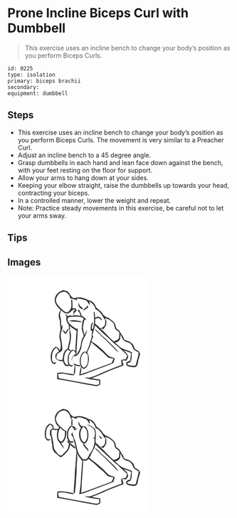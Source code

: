 # Prone Incline Biceps Curl with Dumbbell
> This exercise uses an incline bench to change your body’s position as you perform Biceps Curls.

``` 
id: 0225 
type: isolation 
primary: biceps brachii 
secondary:  
equipment: dumbbell 
``` 

## Steps

 - This exercise uses an incline bench to change your body’s position as you perform Biceps Curls. The movement is very similar to a Preacher Curl.
 - Adjust an incline bench to a 45 degree angle.
 - Grasp dumbbells in each hand and lean face down against the bench, with your feet resting on the floor for support.
 - Allow your arms to hang down at your sides.
 - Keeping your elbow straight, raise the dumbbells up towards your head, contracting your biceps.
 - In a controlled manner, lower the weight and repeat.
 - Note: Practice steady movements in this exercise, be careful not to let your arms sway.

## Tips


## Images

<svg width="236pt" height="200pt" viewBox="0 0 236 200" xmlns="http://www.w3.org/2000/svg"><g fill="#FFF"><path d="M0 0h236v200H0V0m79.6 42.03c.6 6.26 4.51 11.52 9.24 15.44.12.45.37 1.34.5 1.78-3.93 4.68-3.64 11.72-.93 16.92-.17 5.28.94 10.48 1.01 15.75-.81 4.61-2.65 9.33-1.52 14.05 1.38 6.82 3.53 14.13.1 20.73-.97-3.33-3.52-5.57-6.94-6.04-8.16 5.52-10.44 17.75-6.05 26.29 1.56 3.11 6.11 3.35 7.42-.1-1.48.1-2.95.29-4.42.25-3.6-2.5-2.93-7.29-2.88-11.09.12-5.43 2.38-11.07 7.22-13.93 2.12 1.6 3.52 3.83 4.32 6.34-2.42 1.24-4.21 3.28-5.74 5.48-.1 3-.54 6.37 2.36 8.2 3.2 1.79 6.75 3.09 10.48 2.7.45 4.56 4.64 11.11 9.66 7.33 1.43.62 2.77 1.69 4.4 1.72 1.42-.17 2.08-1.61 3.02-2.48-1.1.07-3.31.23-4.41.31-4.03-3.33-3.35-8.92-2.97-13.56.47-4.92 3.42-9.2 7.47-11.92 1.13 1.19 2.26 2.41 3.37 3.64.14.84.41 2.51.55 3.35-4.49 1.7-6.97 6.23-6.74 10.92.64-2.58 1.18-5.26 2.68-7.51 1.51-.36 3.07-.46 4.61-.58 5.2-2.17 6.63-7.97 8.94-12.55.24-4.64 1.18-9.22 2.59-13.65 2.6-5.68 6.56-10.99 7.2-17.39-1.8 2.44-2.83 5.32-4.28 7.96-.78-4.49-2.99-8.79-2.42-13.45.41-4.19 1.08-8.43 2.66-12.37.79.1 2.37.29 3.16.38-2.25-2.99-5.38-5.05-8.36-7.21-.71-3.72-2.64-6.95-4.43-10.23-.84.66-1.58 1.42-2.39 2.1 3.66 1.44 3.9 5.68 5.32 8.81-3.31-.98-6.78-1.09-10.2-.93-.62-.46-1.23-.92-1.83-1.39 1.17-2.7 2.99-4.9 5.3-6.7-.64-1.43-1.55-2.74-2.32-4.1-1.61.11-3.23.29-4.83.48.34-5.09.02-10.19-.37-15.27-.63.44-1.27.88-1.9 1.32.41 2.67.42 5.38.5 8.07.39 5.15-2.53 10.58-7.28 12.75-1.84-.8-3.93-1.24-5.5-2.56-5.49-5.18-12.6-10.03-13.48-18.2 1.04-6.4 5.3-13.75 12.49-14.18 6.53-.74 11.09 5.88 12.07 11.65 4.06-.6 7.65 1.76 11.42 2.8-.21-.72-.65-2.15-.86-2.87 5.6-.78 10.85 1.2 15.96 3.18 3.01 1.73 3.48 5.78 6.44 7.56-.24-2.07-.62-4.13-1.11-6.15 5.06 2.89 9.56 7.24 10.55 13.23 8.08 2.78 11.25 11.17 15.73 17.63.38-.84.75-1.68 1.09-2.54 2.2 1.57 5.2 1.32 7.24 3.16 1.71 1.36 3.5 2.63 5.11 4.12 2.72 2.98 2.69 7.32 4.17 10.85 2.35 2.06 5 3.81 6.99 6.25-.44 2.94-.2 5.93-.6 8.87-1.69 3.6-5.55 5.12-9.25 5.67-7.81-6.35-13.91-14.47-21.64-20.9l2.71-.76c.23.52.7 1.55.93 2.07 2.23-2.13 3.9-4.71 4.91-7.63l.45 2.25c.22-3.64.71-7.31.03-10.94l.59-.41c-1.3.04-2.59.09-3.89.14l1.78.25c-.05 2.64-.07 5.28-.17 7.92-1.66 3.27-4.5 5.22-7.81 6.54-2.81-2.99-5.81-5.77-9.04-8.3-.1-2.6.01-5.21.07-7.81 1.98-.58 3.9-1.38 5.94-1.74 1.84 1.61 3.65 3.41 6.26 3.54-1.57-2.73-4.2-4.52-6.91-5.98-1.79.72-3.6 1.42-5.42 2.05-.16-2.86-.09-5.77-.78-8.56.16-.73-1.96-2.38-1.57-.8.77 9.54 1.75 19.54-1.45 28.78-.2-.01-.61-.01-.81-.02-2.29-3.78.61-8.16 1.26-12.07-4.89 3.25-3.75 9.87-3.94 14.91.58-.18 1.76-.54 2.35-.72.06 2.72-.88 5.36-.63 8.09.46 4.21-2.05 7.88-2.87 11.89-1.04 5.59-3.65 10.69-5.92 15.85-2.19-.05-4.87-.85-6.38 1.28-5.03 5.47-5.87 13.87-4.29 20.87-4.41 1.67-7.88-1.89-12.13-2.18.9.92 1.83 1.82 2.78 2.7-.8 5.2-1.01 10.47-1.77 15.69-5.38-1.6-11.04-1.76-16.51-2.91-3.65-.87-7.41-.09-11.08.21-.24 3.48-.12 6.96-.16 10.45 21.89 3.44 43.57 8.15 65.42 11.82 2.73.53 5-1.43 7.32-2.51 0-2.81-.11-5.6-.26-8.4-4.73-.57-9.45-1.27-14.08-2.39 6.28-2.33 12.53-4.76 18.6-7.61 11.27-5.35 23.13-9.2 34.69-13.81-.1-1.01-.31-3.04-.41-4.05l-1.19-1.51c.09-.85.26-2.55.35-3.4 1.83.4 3.68.74 5.54 1.05 1.7-2.37 4.55-4.82 3.31-8.07-.64-4.36-4.65-6.72-7.4-9.68 4.31 1.42 8.48 3.25 12.78 4.69-.22 4.27-1.27 8.44-1.54 12.71-2.23 1.08-4.65 1.86-6.68 3.3-.28 2.01-.16 4.79 1.87 5.9 4.61 1.41 9.57 2.65 14.37 1.43 2.79-1.83 3.28-5.35 3.62-8.39.54-4.76 2.85-9.09 3.49-13.81-.95-3.85-4.48-5.68-7.79-7.15-2.27-2.55-2.51-6.48-4.91-9.04-2.43-2.51-5.32-4.83-8.81-5.56-2-.43-3.8-1.39-5.58-2.34-.86-5.28-5.25-8.7-7.16-13.49-1.5-2.39-4.37-3.47-6.06-5.69-.89-2.82-1.03-6-2.89-8.42-2.16-3.2-5.6-5.12-8.46-7.61-1.71-1.58-4.33-1.34-6.08-2.84-1.86-1.54-4.24-2.61-5.31-4.9-2.48-4.68-7.19-7.33-10.93-10.85-1.72-5.42-5.83-10.9-11.76-11.84-2.98-1.12-5.58-3.11-8.8-3.65-5.17-2.31-11.05-1.83-16.37-.31-4.5-.78-6.71-4.83-8.73-8.46-1.81-3.7-6.26-4.21-9.82-5.11-7.94 1.65-14.73 8.8-14.56 17.15m39.87 4.17c.1 1.88.35 3.75.59 5.61 1.7 2.76 4.1 6.04 7.81 4.63-1.92-1.89-3.92-3.7-6.03-5.37-.6-1.72-1.29-3.4-2.37-4.87m13.91 7.44c-2.81 1.36-4.91 3.71-6.32 6.46 3.03-1.95 6.2-3.7 9.1-5.85l-.92-3.97c-.66 1.1-1.27 2.22-1.86 3.36z"/><path d="M102.03 64.26c4.49-1.4 6.55-6.62 11.54-7.33-.12.78-.38 2.34-.5 3.12l-1.21-.94c-.66 2.91-1.06 5.92-.43 8.88-2.77-.1-5.54-.19-8.31-.23-.32.39-.95 1.15-1.27 1.53-1.29-1.52-2.59-3.03-4.08-4.36.48 1.95 1.17 3.83 1.87 5.71-1.87 4.79 1.03 9.17 3.58 12.99.96 3.45.28 7.16.8 10.69 2.01-2.63 1.38-5.97 1.21-9.03 3.5 3.18 7.47 5.76 11.34 8.44-1.12 7.68-.78 15.45-1.74 23.14-.29 3.72-.43 7.48-.11 11.21-1.24-1.86-3.31-2.53-5.42-2.85-7.96 5.46-9.23 16.86-6.56 25.47-.74.07-2.21.21-2.95.27-3.4-2.49-4.8-6.87-4.38-10.95.22-5.45 1.82-11.46 6.56-14.72 1.51.51 3.97 4.26 4.5 1.05-.95-.88-1.93-1.71-2.95-2.5 1.43-6.9 3.7-13.73 3.58-20.86.12-3.34-.74-6.61-1.15-9.91-.51.72-1.01 1.44-1.51 2.16.77 5.84 1.13 11.94-.61 17.64-.93 3.55-1.67 7.15-2.4 10.75-3.99 2.03-6.51 6.07-7.36 10.38-.7 2.97-.57 6.11-1.73 8.96-3.03-.07-5.96-.8-8.88-1.49-.27-.62-.81-1.84-1.08-2.45.31-1.95.53-3.93 1.07-5.83 2.5-2.92 6.85-3.52 8.89-6.96.36-7.15-1.09-14.16-2.18-21.17-1.92-7.48 3.78-14.41 2.58-21.95a84.58 84.58 0 0 0-1.62 3.79c-.49-2.97-1.04-5.97-.75-8.99.5-3.77-1.83-7.17-1.68-10.92-.07-2.88.67-5.72 1.9-8.31 2.89 3.2 6.9 6.17 11.44 5.57m-4.11 32c-1.48-1.71-2.92-3.49-4.79-4.81.69 2.97 2.28 6.48 5.45 7.39 1.66-3.06 3.79-5.95 4.54-9.41-2.55 1.55-3.76 4.36-5.2 6.83z"/><path d="M102.97 70.51c7.48-.78 15.1-1.49 22.53-.02.98 1.05 2 2.07 3.05 3.06-3.18 4.52-2.7 10.23-3.12 15.46-.42 4.86 2.85 8.95 3.13 13.72-4.65 5.45-4.07 12.97-6.18 19.43-1.08 4.48-4.09 8.09-6.16 12.13.21-15.18 2.15-30.3 2.24-45.48-.51.44-1.52 1.33-2.03 1.77-5.43-4.03-12.18-7.41-14.8-14.06-1.07-2.09.29-4.24 1.34-6.01m1.11 6.38c6.56 1.76 13.51 1.03 20.21 2.12.08-.37.25-1.1.34-1.47-6.79-1.03-13.83-3.37-20.55-.65z"/><path d="M147.71 84.35c9.86 10.46 21.13 19.45 31.27 29.61 2.64 2.71 6.04 4.49 8.65 7.24 4.64 4.64 9.66 8.9 14.23 13.62-.64 2.14-1.34 4.27-2.14 6.36-2.71.43-5.39.95-8.06 1.53.23 2.81.59 5.61.86 8.42-10.8 3.66-21.28 8.16-31.78 12.56-6.05 2.85-12.1 5.73-18.53 7.6-3.74 2.01-7.99.9-12.01 1.14 7.8 3.08 16.32 3.64 24.54 4.99-.01 1.98-.03 3.96-.07 5.95-2.36 1.2-4.98 1.86-7.62 1.21-20.14-3.78-40.29-7.48-60.43-11.21-.52-2.35-1-4.7-1.45-7.06 2.68-.09 5.35-.41 8.02-.72 6.03.79 11.88 2.78 18 3.02 4.83-4.28 2.55-11.33 3.01-16.97 2.32.83 4.69 1.59 7.15 1.85.61-.8 1.23-1.59 1.87-2.37.56 1.95.54 3.88-.08 5.76-1.15 3.86-1.32 7.92-2.08 11.86 7.3-1.08 13.98-4.38 20.88-6.81 12.15-4.91 24.76-8.7 36.69-14.12.78-2.58 1.6-5.15 2.44-7.71-4.64-1.86-9.95-2.8-13.39-6.77-3.17-3.55-6.37-7.08-10.15-10.02a78.2 78.2 0 0 0-16.16-12.21c1.07-2.79 2.06-5.61 3.39-8.29-.4-.38-1.2-1.16-1.6-1.54 1.51-5.64 2.89-11.32 4.55-16.92m8.35 15.6c3.19 3.48 6.91 6.4 10.33 9.65 4.17 4.52 8.63 8.75 12.94 13.12 2.6 2.57 4.84 5.56 7.98 7.52-3.3-5.65-8.37-9.97-12.93-14.57-3.81-3.55-7.11-7.63-11.24-10.83-5.8-4.48-9.98-10.76-16.2-14.74 2.23 3.96 6.13 6.52 9.12 9.85z"/><path d="M190.4 99.77c2.55 3.71 3.35 8.88 7.65 11.17 2.76 1.9 6.56 1.56 8.99 4 3.38 2.64 3.99 7.18 6.46 10.48 2.33 1.93 5.28 2.9 7.65 4.8-.41 7.25-3.56 13.96-4.53 21.14-4.57 2.33-9.57.43-14.2-.56-.04-.66-.12-1.97-.17-2.63 1.72-.75 4.35-.58 5.19-2.62 3.18-4.66 1.41-10.48 2.53-15.71-6.34-3.72-14.15-4.38-20.11-8.87-3.01-2.53-5.95-5.14-8.97-7.66 3.84.36 6.84-2.29 8.78-5.28.64-2.7.51-5.51.73-8.26zM141.31 112.56c4.51 4.52 9.6 8.44 14.19 12.89 5.36 3.53 9.12 8.8 14.01 12.85 2.98 1.03 6.14 1.48 9.16 2.39-1.46 2.83-1.39 7.21-5.24 7.89-16.74 6.2-33.38 12.67-50.29 18.38.85-4.12 2.08-8.44.84-12.63 1.56 1.52 3.71 4.33 6.25 2.95 4.37-2.5 6.14-7.74 6.61-12.48 1.25-5.01 0-10.38-2.43-14.84 2.7-5.62 5.64-11.25 6.9-17.4z"/><path d="M123.92 140.02c.56-4.36 3.26-7.99 6.56-10.74 1.71 1.38 3.28 2.92 4.74 4.57.68 4.34.64 8.75.05 13.1-.36 1.11-.69 2.23-.99 3.36-1.38 2.18-3.19 4.05-5.27 5.57-5.76-2.86-6.08-10.3-5.09-15.86z"/></g><g fill="#333"><path d="M79.6 42.03c-.17-8.35 6.62-15.5 14.56-17.15 3.56.9 8.01 1.41 9.82 5.11 2.02 3.63 4.23 7.68 8.73 8.46 5.32-1.52 11.2-2 16.37.31 3.22.54 5.82 2.53 8.8 3.65 5.93.94 10.04 6.42 11.76 11.84 3.74 3.52 8.45 6.17 10.93 10.85 1.07 2.29 3.45 3.36 5.31 4.9 1.75 1.5 4.37 1.26 6.08 2.84 2.86 2.49 6.3 4.41 8.46 7.61 1.86 2.42 2 5.6 2.89 8.42 1.69 2.22 4.56 3.3 6.06 5.69 1.91 4.79 6.3 8.21 7.16 13.49 1.78.95 3.58 1.91 5.58 2.34 3.49.73 6.38 3.05 8.81 5.56 2.4 2.56 2.64 6.49 4.91 9.04 3.31 1.47 6.84 3.3 7.79 7.15-.64 4.72-2.95 9.05-3.49 13.81-.34 3.04-.83 6.56-3.62 8.39-4.8 1.22-9.76-.02-14.37-1.43-2.03-1.11-2.15-3.89-1.87-5.9 2.03-1.44 4.45-2.22 6.68-3.3.27-4.27 1.32-8.44 1.54-12.71-4.3-1.44-8.47-3.27-12.78-4.69 2.75 2.96 6.76 5.32 7.4 9.68 1.24 3.25-1.61 5.7-3.31 8.07-1.86-.31-3.71-.65-5.54-1.05-.09.85-.26 2.55-.35 3.4l1.19 1.51c.1 1.01.31 3.04.41 4.05-11.56 4.61-23.42 8.46-34.69 13.81-6.07 2.85-12.32 5.28-18.6 7.61 4.63 1.12 9.35 1.82 14.08 2.39.15 2.8.26 5.59.26 8.4-2.32 1.08-4.59 3.04-7.32 2.51-21.85-3.67-43.53-8.38-65.42-11.82.04-3.49-.08-6.97.16-10.45 3.67-.3 7.43-1.08 11.08-.21 5.47 1.15 11.13 1.31 16.51 2.91.76-5.22.97-10.49 1.77-15.69-.95-.88-1.88-1.78-2.78-2.7 4.25.29 7.72 3.85 12.13 2.18-1.58-7-.74-15.4 4.29-20.87 1.51-2.13 4.19-1.33 6.38-1.28 2.27-5.16 4.88-10.26 5.92-15.85.82-4.01 3.33-7.68 2.87-11.89-.25-2.73.69-5.37.63-8.09-.59.18-1.77.54-2.35.72.19-5.04-.95-11.66 3.94-14.91-.65 3.91-3.55 8.29-1.26 12.07.2.01.61.01.81.02 3.2-9.24 2.22-19.24 1.45-28.78-.39-1.58 1.73.07 1.57.8.69 2.79.62 5.7.78 8.56 1.82-.63 3.63-1.33 5.42-2.05 2.71 1.46 5.34 3.25 6.91 5.98-2.61-.13-4.42-1.93-6.26-3.54-2.04.36-3.96 1.16-5.94 1.74-.06 2.6-.17 5.21-.07 7.81 3.23 2.53 6.23 5.31 9.04 8.3 3.31-1.32 6.15-3.27 7.81-6.54.1-2.64.12-5.28.17-7.92l-1.78-.25c1.3-.05 2.59-.1 3.89-.14l-.59.41c.68 3.63.19 7.3-.03 10.94l-.45-2.25c-1.01 2.92-2.68 5.5-4.91 7.63-.23-.52-.7-1.55-.93-2.07l-2.71.76c7.73 6.43 13.83 14.55 21.64 20.9 3.7-.55 7.56-2.07 9.25-5.67.4-2.94.16-5.93.6-8.87-1.99-2.44-4.64-4.19-6.99-6.25-1.48-3.53-1.45-7.87-4.17-10.85-1.61-1.49-3.4-2.76-5.11-4.12-2.04-1.84-5.04-1.59-7.24-3.16-.34.86-.71 1.7-1.09 2.54-4.48-6.46-7.65-14.85-15.73-17.63-.99-5.99-5.49-10.34-10.55-13.23.49 2.02.87 4.08 1.11 6.15-2.96-1.78-3.43-5.83-6.44-7.56-5.11-1.98-10.36-3.96-15.96-3.18.21.72.65 2.15.86 2.87-3.77-1.04-7.36-3.4-11.42-2.8-.98-5.77-5.54-12.39-12.07-11.65-7.19.43-11.45 7.78-12.49 14.18.88 8.17 7.99 13.02 13.48 18.2 1.57 1.32 3.66 1.76 5.5 2.56 4.75-2.17 7.67-7.6 7.28-12.75-.08-2.69-.09-5.4-.5-8.07.63-.44 1.27-.88 1.9-1.32.39 5.08.71 10.18.37 15.27 1.6-.19 3.22-.37 4.83-.48.77 1.36 1.68 2.67 2.32 4.1-2.31 1.8-4.13 4-5.3 6.7.6.47 1.21.93 1.83 1.39 3.42-.16 6.89-.05 10.2.93-1.42-3.13-1.66-7.37-5.32-8.81.81-.68 1.55-1.44 2.39-2.1 1.79 3.28 3.72 6.51 4.43 10.23 2.98 2.16 6.11 4.22 8.36 7.21-.79-.09-2.37-.28-3.16-.38-1.58 3.94-2.25 8.18-2.66 12.37-.57 4.66 1.64 8.96 2.42 13.45 1.45-2.64 2.48-5.52 4.28-7.96-.64 6.4-4.6 11.71-7.2 17.39-1.41 4.43-2.35 9.01-2.59 13.65-2.31 4.58-3.74 10.38-8.94 12.55-1.54.12-3.1.22-4.61.58-1.5 2.25-2.04 4.93-2.68 7.51-.23-4.69 2.25-9.22 6.74-10.92-.14-.84-.41-2.51-.55-3.35-1.11-1.23-2.24-2.45-3.37-3.64-4.05 2.72-7 7-7.47 11.92-.38 4.64-1.06 10.23 2.97 13.56 1.1-.08 3.31-.24 4.41-.31-.94.87-1.6 2.31-3.02 2.48-1.63-.03-2.97-1.1-4.4-1.72-5.02 3.78-9.21-2.77-9.66-7.33-3.73.39-7.28-.91-10.48-2.7-2.9-1.83-2.46-5.2-2.36-8.2 1.53-2.2 3.32-4.24 5.74-5.48-.8-2.51-2.2-4.74-4.32-6.34-4.84 2.86-7.1 8.5-7.22 13.93-.05 3.8-.72 8.59 2.88 11.09 1.47.04 2.94-.15 4.42-.25-1.31 3.45-5.86 3.21-7.42.1-4.39-8.54-2.11-20.77 6.05-26.29 3.42.47 5.97 2.71 6.94 6.04 3.43-6.6 1.28-13.91-.1-20.73-1.13-4.72.71-9.44 1.52-14.05-.07-5.27-1.18-10.47-1.01-15.75-2.71-5.2-3-12.24.93-16.92-.13-.44-.38-1.33-.5-1.78-4.73-3.92-8.64-9.18-9.24-15.44m22.43 22.23c-4.54.6-8.55-2.37-11.44-5.57-1.23 2.59-1.97 5.43-1.9 8.31-.15 3.75 2.18 7.15 1.68 10.92-.29 3.02.26 6.02.75 8.99a84.58 84.58 0 0 1 1.62-3.79c1.2 7.54-4.5 14.47-2.58 21.95 1.09 7.01 2.54 14.02 2.18 21.17-2.04 3.44-6.39 4.04-8.89 6.96-.54 1.9-.76 3.88-1.07 5.83.27.61.81 1.83 1.08 2.45 2.92.69 5.85 1.42 8.88 1.49 1.16-2.85 1.03-5.99 1.73-8.96.85-4.31 3.37-8.35 7.36-10.38.73-3.6 1.47-7.2 2.4-10.75 1.74-5.7 1.38-11.8.61-17.64.5-.72 1-1.44 1.51-2.16.41 3.3 1.27 6.57 1.15 9.91.12 7.13-2.15 13.96-3.58 20.86 1.02.79 2 1.62 2.95 2.5-.53 3.21-2.99-.54-4.5-1.05-4.74 3.26-6.34 9.27-6.56 14.72-.42 4.08.98 8.46 4.38 10.95.74-.06 2.21-.2 2.95-.27-2.67-8.61-1.4-20.01 6.56-25.47 2.11.32 4.18.99 5.42 2.85-.32-3.73-.18-7.49.11-11.21.96-7.69.62-15.46 1.74-23.14-3.87-2.68-7.84-5.26-11.34-8.44.17 3.06.8 6.4-1.21 9.03-.52-3.53.16-7.24-.8-10.69-2.55-3.82-5.45-8.2-3.58-12.99-.7-1.88-1.39-3.76-1.87-5.71 1.49 1.33 2.79 2.84 4.08 4.36.32-.38.95-1.14 1.27-1.53 2.77.04 5.54.13 8.31.23-.63-2.96-.23-5.97.43-8.88l1.21.94c.12-.78.38-2.34.5-3.12-4.99.71-7.05 5.93-11.54 7.33m.94 6.25c-1.05 1.77-2.41 3.92-1.34 6.01 2.62 6.65 9.37 10.03 14.8 14.06.51-.44 1.52-1.33 2.03-1.77-.09 15.18-2.03 30.3-2.24 45.48 2.07-4.04 5.08-7.65 6.16-12.13 2.11-6.46 1.53-13.98 6.18-19.43-.28-4.77-3.55-8.86-3.13-13.72.42-5.23-.06-10.94 3.12-15.46-1.05-.99-2.07-2.01-3.05-3.06-7.43-1.47-15.05-.76-22.53.02m44.74 13.84c-1.66 5.6-3.04 11.28-4.55 16.92.4.38 1.2 1.16 1.6 1.54-1.33 2.68-2.32 5.5-3.39 8.29a78.2 78.2 0 0 1 16.16 12.21c3.78 2.94 6.98 6.47 10.15 10.02 3.44 3.97 8.75 4.91 13.39 6.77-.84 2.56-1.66 5.13-2.44 7.71-11.93 5.42-24.54 9.21-36.69 14.12-6.9 2.43-13.58 5.73-20.88 6.81.76-3.94.93-8 2.08-11.86.62-1.88.64-3.81.08-5.76-.64.78-1.26 1.57-1.87 2.37-2.46-.26-4.83-1.02-7.15-1.85-.46 5.64 1.82 12.69-3.01 16.97-6.12-.24-11.97-2.23-18-3.02-2.67.31-5.34.63-8.02.72.45 2.36.93 4.71 1.45 7.06 20.14 3.73 40.29 7.43 60.43 11.21 2.64.65 5.26-.01 7.62-1.21.04-1.99.06-3.97.07-5.95-8.22-1.35-16.74-1.91-24.54-4.99 4.02-.24 8.27.87 12.01-1.14 6.43-1.87 12.48-4.75 18.53-7.6 10.5-4.4 20.98-8.9 31.78-12.56-.27-2.81-.63-5.61-.86-8.42 2.67-.58 5.35-1.1 8.06-1.53.8-2.09 1.5-4.22 2.14-6.36-4.57-4.72-9.59-8.98-14.23-13.62-2.61-2.75-6.01-4.53-8.65-7.24-10.14-10.16-21.41-19.15-31.27-29.61m42.69 15.42c-.22 2.75-.09 5.56-.73 8.26-1.94 2.99-4.94 5.64-8.78 5.28 3.02 2.52 5.96 5.13 8.97 7.66 5.96 4.49 13.77 5.15 20.11 8.87-1.12 5.23.65 11.05-2.53 15.71-.84 2.04-3.47 1.87-5.19 2.62.05.66.13 1.97.17 2.63 4.63.99 9.63 2.89 14.2.56.97-7.18 4.12-13.89 4.53-21.14-2.37-1.9-5.32-2.87-7.65-4.8-2.47-3.3-3.08-7.84-6.46-10.48-2.43-2.44-6.23-2.1-8.99-4-4.3-2.29-5.1-7.46-7.65-11.17m-49.09 12.79c-1.26 6.15-4.2 11.78-6.9 17.4 2.43 4.46 3.68 9.83 2.43 14.84-.47 4.74-2.24 9.98-6.61 12.48-2.54 1.38-4.69-1.43-6.25-2.95 1.24 4.19.01 8.51-.84 12.63 16.91-5.71 33.55-12.18 50.29-18.38 3.85-.68 3.78-5.06 5.24-7.89-3.02-.91-6.18-1.36-9.16-2.39-4.89-4.05-8.65-9.32-14.01-12.85-4.59-4.45-9.68-8.37-14.19-12.89m-17.39 27.46c-.99 5.56-.67 13 5.09 15.86 2.08-1.52 3.89-3.39 5.27-5.57.3-1.13.63-2.25.99-3.36.59-4.35.63-8.76-.05-13.1-1.46-1.65-3.03-3.19-4.74-4.57-3.3 2.75-6 6.38-6.56 10.74z"/><path d="M119.47 46.2c1.08 1.47 1.77 3.15 2.37 4.87 2.11 1.67 4.11 3.48 6.03 5.37-3.71 1.41-6.11-1.87-7.81-4.63-.24-1.86-.49-3.73-.59-5.61zM133.38 53.64c.59-1.14 1.2-2.26 1.86-3.36l.92 3.97c-2.9 2.15-6.07 3.9-9.1 5.85 1.41-2.75 3.51-5.1 6.32-6.46zM104.08 76.89c6.72-2.72 13.76-.38 20.55.65-.09.37-.26 1.1-.34 1.47-6.7-1.09-13.65-.36-20.21-2.12zM97.92 96.26c1.44-2.47 2.65-5.28 5.2-6.83-.75 3.46-2.88 6.35-4.54 9.41-3.17-.91-4.76-4.42-5.45-7.39 1.87 1.32 3.31 3.1 4.79 4.81zM156.06 99.95c-2.99-3.33-6.89-5.89-9.12-9.85 6.22 3.98 10.4 10.26 16.2 14.74 4.13 3.2 7.43 7.28 11.24 10.83 4.56 4.6 9.63 8.92 12.93 14.57-3.14-1.96-5.38-4.95-7.98-7.52-4.31-4.37-8.77-8.6-12.94-13.12-3.42-3.25-7.14-6.17-10.33-9.65z"/></g></svg>
<svg width="236pt" height="200pt" viewBox="0 0 236 200" xmlns="http://www.w3.org/2000/svg"><g fill="#FFF"><path d="M0 0h236v200H0V0m79.81 40.23c.21 5.82 2.29 12.32 7.67 15.36-.71 1.11-1.4 2.24-2.08 3.37-2.51-.23-5.02-.46-7.53-.67.19-3.43-1.48-8.02-5.53-8.07-.03-.23-.11-.7-.14-.94-5.76 2.5-8.52 8.82-9.17 14.73-.53 4.44-.14 9.51 2.88 13.04 1.83 2.35 5.64 1.64 6.36-1.28-1.42.13-2.84.41-4.28.3-2.32-1.61-2.98-4.49-3.03-7.15-.23-6.56 1.24-14.26 7.41-17.82 2.23 1.64 3.62 3.99 4.27 6.66-2.23.66-3.81 2.31-5.05 4.18.34 3.17-1.18 6.96 1.64 9.34.77 4.92 1.25 9.89 2.26 14.77-.01 4.35.73 9.1 4.05 12.23 3.49 2.8 6.39 6.34 10.48 8.34 3.74-1.92 6.51-5.12 9.39-8.1 3.31-3.56 6.06-8.16 6-13.16 2.42 2.19 5.05 4.14 7.6 6.18.5-.53 1-1.07 1.5-1.61-4-4.08-9.72-6.48-12.67-11.49-.37.56-.74 1.12-1.11 1.69 1.02 1.28 2.21 2.47 2.93 3.96-.27 2.91-1.49 5.65-2.03 8.53-3.21 4.13-7.03 7.66-10.81 11.24-2.29-.74-5.11-1.14-6.36-3.49-2.32-3.69-6.29-6.71-6.5-11.4-.35-7.17-1.86-14.21-3.73-21.12-.08-2.76-.97-6.35 1.53-8.3 2.98.4 5.92 1.21 8.95 1.03-2.17 7.01-2.27 15.88 3.27 21.39 2.34 3.51 4.57 7.09 7.03 10.53-.45-3.74-2.49-7.03-4.59-10.06 1.08-.37 2.17-.74 3.26-1.1 4.62-5.13 5.9-12.29 5.84-18.99-4.59-1.2-7.43-5.16-10.87-8.08-3.86-3.26-6.95-8.03-7.07-13.18 1.36-5.75 4.96-12.43 11.46-13.2 5.41-1.44 10.3 3.29 11.99 8.05 1.13 2.47.87 6.13 4.12 6.89-.34-.99-1.01-2.96-1.35-3.95 3.32.84 6.46 2.74 9.98 2.54-.35-.52-1.06-1.56-1.42-2.08 3.34-.05 6.83-.44 9.98.92 2.98 1.34 6.98 1.49 8.7 4.72 1.3 1.64 1.73 4.19 4.01 4.85-.28-2-.67-3.97-1.12-5.94 5.06 2.93 9.6 7.31 10.51 13.34 8.21 2.51 11.24 11.18 15.73 17.58.47-.99.9-2.01 1.3-3.03.84 2.12 3.24 1.74 5.03 2.02 2.34 1.94 4.84 3.69 7.12 5.69 2.58 2.94 2.81 7.04 3.95 10.62 2.39 2.23 5.27 3.95 7.25 6.63-.52 2.87-.27 5.81-.64 8.69-1.69 3.6-5.54 5.14-9.25 5.67-7.81-6.45-14.11-14.46-21.72-21.13 1.58-.39 2.96-.03 4.14 1.09 2.06-1.9 3.58-4.24 4.12-7.03.22.5.65 1.5.87 2 .22-4.03.83-8.14-.42-12.08-2.43 3.32.13 7.98-2.68 11.15-1.12 2.75-4.27 2.93-6.33 4.62-2.61-2.59-5.1-5.33-8.08-7.5-.8-7.6 1.64-15.53-1.1-22.87-3.45-4.21-8.51-7.03-13.75-8.41 3.38 2.76 7.88 3.92 10.82 7.22 3.39 3.69 3.09 9.18 2.29 13.78-1.02 1.29-2.28 2.34-3.41 3.52.77-.25 2.31-.77 3.08-1.02.81 8.72-1.47 17.61-6.82 24.59-2.74 3.32-3.61 7.97-6.99 10.77-1.94.24-3.92.21-5.86-.06-2.37-2.58-4.59-5.35-6.55-8.27-3.63-7.31-3.95-15.66-6.63-23.28-2.22-4.53-3.17-9.53-4.73-14.3-.39 1.19-.75 2.39-1.09 3.6-.24.51-.47 1.02-.7 1.54 2.39 1.12 2.82 3.84 4.09 5.88.03 1.08.06 2.17.1 3.25 1.72 3.8 2.73 7.92 3.17 12.06.34 2.91 2.11 5.64 1.49 8.64-.98 5.97-.51 12.06-1.41 18.05-.05 6.73-1.58 13.36-1.31 20.11-.34 10.06-1.83 20.08-1.91 30.16-5.04-1.64-10.4-1.76-15.57-2.79-3.94-1.08-8.03-.35-12.01-.01-.31 3.5-.18 7-.2 10.51 21.88 3.45 43.56 8.16 65.4 11.81 2.75.54 5.02-1.43 7.33-2.53.02-2.8-.1-5.59-.26-8.38-4.74-.67-9.49-1.3-14.15-2.41 6.83-2.41 13.53-5.16 20.09-8.24 10.83-5.06 22.22-8.7 33.29-13.19l-.44-3.97c-.26-.4-.78-1.2-1.04-1.59.51-1.66-.21-3.21-1-4.59-2.38 2.62-.54 6.23-.53 9.31-10.8 3.69-21.3 8.15-31.8 12.58-6.26 3-12.59 5.86-19.25 7.86-3.56 1.79-7.59.55-11.39.83 7.81 3.17 16.38 3.77 24.65 5.03-.01 1.97-.02 3.93-.05 5.9-2.37 1.27-5 1.93-7.66 1.25-20.12-3.76-40.24-7.51-60.37-11.19-.54-2.35-1.03-4.72-1.44-7.09 2.69-.07 5.36-.38 8.03-.67 6 .8 11.82 2.75 17.9 3 1.14-1.41 3.02-2.54 2.92-4.59.3-5.68 1.43-11.28 1.43-16.98.16-7.37 1.56-14.69 1.14-22.08.06-8.66 1.85-17.33.42-25.97 1.93 5.39 6.17 9.34 9.21 14.06-1.61 13.28-2.09 26.7-3 40.05-.89 5.2-1.32 10.46-2.27 15.65 8.37-1.22 15.93-5.28 23.91-7.89 11.24-4.56 22.85-8.15 33.98-13.01.32-2.68 1.35-5.19 2.23-7.72-2.92-1.23-6.01-2.01-8.87-3.36-3.86-1.91-6.34-5.57-9.24-8.6-6.76-6.28-13.71-12.34-21.35-17.53-1.02-1.5-2.54-2.49-4.04-3.43 1.92-1.52 2.63-3.88 3.52-6.05 2.07-5.66 6.6-10.24 7.16-16.45 4.24 5.04 9.19 9.39 14.17 13.68 5.32 5.41 11.29 10.14 16.55 15.62 2.64 2.71 6.05 4.47 8.64 7.24 4.62 4.62 9.59 8.86 14.18 13.51-.61 2.24-1.34 4.44-2.23 6.59-1.75.16-3.5.32-5.25.46.25.42.77 1.25 1.02 1.66 1.5.17 3.01.33 4.52.48 1.54-2.19 4.19-4.35 3.37-7.37-.47-4.59-4.54-7.17-7.44-10.21 4.26 1.44 8.44 3.13 12.65 4.7-.21 4.24-1.27 8.39-1.52 12.64-2.28 1.04-4.65 1.94-6.76 3.3-.12 2.04-.12 4.77 1.92 5.9 4.65 1.39 9.64 2.72 14.46 1.41 3.7-2.53 3.09-7.37 4.11-11.2.72-3.73 2.53-7.17 2.95-10.96-.92-3.84-4.42-5.69-7.73-7.13-2.36-2.5-2.52-6.53-4.97-9.08-2.44-2.5-5.3-4.86-8.81-5.57-2.03-.41-3.84-1.4-5.62-2.39-.79-5.3-5.29-8.63-7.12-13.45-1.57-2.3-4.15-3.66-6.2-5.5-.52-2.69-.82-5.55-2.29-7.92-2.43-3.88-6.53-6.19-9.97-9.06-4.42-1.17-8.71-3.87-10.97-7.95-2.47-4.19-6.87-6.55-10.31-9.83-.99-4.1-3.86-7.36-6.94-10.09-2.33-1.6-5.44-1.38-7.72-3.12-6.73-3.56-14.77-5.2-22.16-2.64-4.55-.69-6.81-4.76-8.8-8.41-1.81-3.73-6.27-4.24-9.84-5.15-7.25 1.57-13.96 7.66-14.37 15.36m28.33 2.97c-1.14 3.29-.26 6.86-.26 10.26.41-.25 1.25-.75 1.66-1 .45-3.16-.09-6.44-.21-9.63-.3.09-.89.28-1.19.37m11.12 3.56c.3 1.68.58 3.37.83 5.07 1.19 1.57 2.36 3.16 3.68 4.62-4.24 7.07-3.93 16.38.19 23.42 1.41 2.07 3.74 3.19 6.02 4.01 2.13-1.85 4.44-3.79 5.24-6.61 2.18-6.94 1.7-15.02-2.46-21.14-1.68-2.35-4.67-2.15-7.21-1.84a59.114 59.114 0 0 0-3.94-3.32c-.2-1.01-.4-2.03-.59-3.04-.44-.3-1.32-.88-1.76-1.17M101.95 59.5c-2.56 5.07-.93 10.85-1.43 16.27l1.07-.27c.05.54.14 1.62.18 2.16.75 1.01 1.49 2.04 2.19 3.08 1.96 1.6 4.32 1.94 6.61.79.04-.55.1-1.65.14-2.21-1.46.03-3.06.97-4.42.18-4.12-3.05-4.05-8.86-3.9-13.49-.05-4.53 2.48-8.48 5.63-11.53 2.35 1.66 3.97 4.03 4.99 6.7.36.06 1.07.19 1.42.26-.06-.45-.18-1.34-.25-1.79 1.48.32 2.72-.32 2.61-1.85-.96.13-2.88.39-3.83.52.52-.57 1.55-1.7 2.07-2.26-1.8-.69-3.59-1.39-5.32-2.25l-3.08-.36c-1.98 1.65-3.75 3.6-4.68 6.05m52.79 10.65c.17 2.85 2.04 5.56 5.23 4.86-1.41-1.95-3.25-3.52-5.23-4.86m-54.36 7.23c.27.27.27.27 0 0M127.09 83c.89 5.98 6.67 9.08 9.64 13.93-.2-2.71-.95-5.42-3.26-7.09-2.48-2.01-3.29-5.55-6.38-6.84m20.19 7.39c1.85 3.75 5.57 5.98 8.27 9.04 3.35 3.67 7.22 6.78 10.83 10.17 5.44 5.95 11.48 11.34 16.9 17.31 1.15 1.25 2.48 2.31 3.92 3.21-3.09-5.43-7.96-9.55-12.3-13.96-4.02-3.7-7.48-8.02-11.81-11.38-5.69-4.35-9.73-10.51-15.81-14.39z"/><path d="M123.24 70.07c-.84-5.36.61-11.14 4.65-14.92 5.42 2.23 6.97 8.6 6.7 13.92.21 4.45-.98 9.18-4.62 12.03-4.87-1.06-6.46-6.68-6.73-11.03zM85.37 71c.05-4.99.72-10.38 4.18-14.27 1.6 2.91 4.35 4.7 7.28 6.05.76 6.3-.47 13.55-5.95 17.49-3.75-1.44-5.35-5.52-5.51-9.27zM190.29 99.89c2.85 3.52 3.38 8.84 7.77 11.07 2.74 1.9 6.53 1.53 8.95 3.97 3.41 2.64 4.01 7.22 6.51 10.53 2.33 1.91 5.29 2.85 7.61 4.8-.36 7.21-3.59 13.86-4.47 21.01-4.51 2.52-9.57.45-14.21-.46-.04-.68-.13-2.03-.17-2.7 1.75-.66 4.31-.51 5.15-2.52 3.27-4.62 1.32-10.47 2.61-15.67-4.32-2.79-9.52-3.62-14.18-5.69-5.98-2.14-10.14-7.13-14.98-10.99 3.89.52 6.91-2.26 8.84-5.28.62-2.64.45-5.38.57-8.07zM135.6 109.85c1.07-.03 2.13-.02 3.2 0l-.49.82c4.59 3.7 9.36 7.21 13.48 11.46 3.48 3.6 7.91 6.13 11.28 9.86 2.01 2.24 4.05 4.49 6.45 6.33 2.97 1.02 6.12 1.47 9.14 2.39-.89 2.12-1.52 4.35-2.5 6.44-4.91 2.79-10.49 4.2-15.72 6.28-12.11 4.33-24 9.28-36.3 13.07 1.22-9.46.9-19.02 2.01-28.49.29-8.86 1.24-17.68 1.66-26.53 2.64.79 6.53 1.76 7.79-1.63z"/></g><g fill="#333"><path d="M79.81 40.23c.41-7.7 7.12-13.79 14.37-15.36 3.57.91 8.03 1.42 9.84 5.15 1.99 3.65 4.25 7.72 8.8 8.41 7.39-2.56 15.43-.92 22.16 2.64 2.28 1.74 5.39 1.52 7.72 3.12 3.08 2.73 5.95 5.99 6.94 10.09 3.44 3.28 7.84 5.64 10.31 9.83 2.26 4.08 6.55 6.78 10.97 7.95 3.44 2.87 7.54 5.18 9.97 9.06 1.47 2.37 1.77 5.23 2.29 7.92 2.05 1.84 4.63 3.2 6.2 5.5 1.83 4.82 6.33 8.15 7.12 13.45 1.78.99 3.59 1.98 5.62 2.39 3.51.71 6.37 3.07 8.81 5.57 2.45 2.55 2.61 6.58 4.97 9.08 3.31 1.44 6.81 3.29 7.73 7.13-.42 3.79-2.23 7.23-2.95 10.96-1.02 3.83-.41 8.67-4.11 11.2-4.82 1.31-9.81-.02-14.46-1.41-2.04-1.13-2.04-3.86-1.92-5.9 2.11-1.36 4.48-2.26 6.76-3.3.25-4.25 1.31-8.4 1.52-12.64-4.21-1.57-8.39-3.26-12.65-4.7 2.9 3.04 6.97 5.62 7.44 10.21.82 3.02-1.83 5.18-3.37 7.37-1.51-.15-3.02-.31-4.52-.48-.25-.41-.77-1.24-1.02-1.66 1.75-.14 3.5-.3 5.25-.46.89-2.15 1.62-4.35 2.23-6.59-4.59-4.65-9.56-8.89-14.18-13.51-2.59-2.77-6-4.53-8.64-7.24-5.26-5.48-11.23-10.21-16.55-15.62-4.98-4.29-9.93-8.64-14.17-13.68-.56 6.21-5.09 10.79-7.16 16.45-.89 2.17-1.6 4.53-3.52 6.05 1.5.94 3.02 1.93 4.04 3.43 7.64 5.19 14.59 11.25 21.35 17.53 2.9 3.03 5.38 6.69 9.24 8.6 2.86 1.35 5.95 2.13 8.87 3.36-.88 2.53-1.91 5.04-2.23 7.72-11.13 4.86-22.74 8.45-33.98 13.01-7.98 2.61-15.54 6.67-23.91 7.89.95-5.19 1.38-10.45 2.27-15.65.91-13.35 1.39-26.77 3-40.05-3.04-4.72-7.28-8.67-9.21-14.06 1.43 8.64-.36 17.31-.42 25.97.42 7.39-.98 14.71-1.14 22.08 0 5.7-1.13 11.3-1.43 16.98.1 2.05-1.78 3.18-2.92 4.59-6.08-.25-11.9-2.2-17.9-3-2.67.29-5.34.6-8.03.67.41 2.37.9 4.74 1.44 7.09 20.13 3.68 40.25 7.43 60.37 11.19 2.66.68 5.29.02 7.66-1.25.03-1.97.04-3.93.05-5.9-8.27-1.26-16.84-1.86-24.65-5.03 3.8-.28 7.83.96 11.39-.83 6.66-2 12.99-4.86 19.25-7.86 10.5-4.43 21-8.89 31.8-12.58-.01-3.08-1.85-6.69.53-9.31.79 1.38 1.51 2.93 1 4.59.26.39.78 1.19 1.04 1.59l.44 3.97c-11.07 4.49-22.46 8.13-33.29 13.19-6.56 3.08-13.26 5.83-20.09 8.24 4.66 1.11 9.41 1.74 14.15 2.41.16 2.79.28 5.58.26 8.38-2.31 1.1-4.58 3.07-7.33 2.53-21.84-3.65-43.52-8.36-65.4-11.81.02-3.51-.11-7.01.2-10.51 3.98-.34 8.07-1.07 12.01.01 5.17 1.03 10.53 1.15 15.57 2.79.08-10.08 1.57-20.1 1.91-30.16-.27-6.75 1.26-13.38 1.31-20.11.9-5.99.43-12.08 1.41-18.05.62-3-1.15-5.73-1.49-8.64-.44-4.14-1.45-8.26-3.17-12.06-.04-1.08-.07-2.17-.1-3.25-1.27-2.04-1.7-4.76-4.09-5.88.23-.52.46-1.03.7-1.54.34-1.21.7-2.41 1.09-3.6 1.56 4.77 2.51 9.77 4.73 14.3 2.68 7.62 3 15.97 6.63 23.28 1.96 2.92 4.18 5.69 6.55 8.27 1.94.27 3.92.3 5.86.06 3.38-2.8 4.25-7.45 6.99-10.77 5.35-6.98 7.63-15.87 6.82-24.59-.77.25-2.31.77-3.08 1.02 1.13-1.18 2.39-2.23 3.41-3.52.8-4.6 1.1-10.09-2.29-13.78-2.94-3.3-7.44-4.46-10.82-7.22 5.24 1.38 10.3 4.2 13.75 8.41 2.74 7.34.3 15.27 1.1 22.87 2.98 2.17 5.47 4.91 8.08 7.5 2.06-1.69 5.21-1.87 6.33-4.62 2.81-3.17.25-7.83 2.68-11.15 1.25 3.94.64 8.05.42 12.08-.22-.5-.65-1.5-.87-2-.54 2.79-2.06 5.13-4.12 7.03-1.18-1.12-2.56-1.48-4.14-1.09 7.61 6.67 13.91 14.68 21.72 21.13 3.71-.53 7.56-2.07 9.25-5.67.37-2.88.12-5.82.64-8.69-1.98-2.68-4.86-4.4-7.25-6.63-1.14-3.58-1.37-7.68-3.95-10.62-2.28-2-4.78-3.75-7.12-5.69-1.79-.28-4.19.1-5.03-2.02-.4 1.02-.83 2.04-1.3 3.03-4.49-6.4-7.52-15.07-15.73-17.58-.91-6.03-5.45-10.41-10.51-13.34.45 1.97.84 3.94 1.12 5.94-2.28-.66-2.71-3.21-4.01-4.85-1.72-3.23-5.72-3.38-8.7-4.72-3.15-1.36-6.64-.97-9.98-.92.36.52 1.07 1.56 1.42 2.08-3.52.2-6.66-1.7-9.98-2.54.34.99 1.01 2.96 1.35 3.95-3.25-.76-2.99-4.42-4.12-6.89-1.69-4.76-6.58-9.49-11.99-8.05-6.5.77-10.1 7.45-11.46 13.2.12 5.15 3.21 9.92 7.07 13.18 3.44 2.92 6.28 6.88 10.87 8.08.06 6.7-1.22 13.86-5.84 18.99-1.09.36-2.18.73-3.26 1.1 2.1 3.03 4.14 6.32 4.59 10.06-2.46-3.44-4.69-7.02-7.03-10.53-5.54-5.51-5.44-14.38-3.27-21.39-3.03.18-5.97-.63-8.95-1.03-2.5 1.95-1.61 5.54-1.53 8.3 1.87 6.91 3.38 13.95 3.73 21.12.21 4.69 4.18 7.71 6.5 11.4 1.25 2.35 4.07 2.75 6.36 3.49 3.78-3.58 7.6-7.11 10.81-11.24.54-2.88 1.76-5.62 2.03-8.53-.72-1.49-1.91-2.68-2.93-3.96.37-.57.74-1.13 1.11-1.69 2.95 5.01 8.67 7.41 12.67 11.49-.5.54-1 1.08-1.5 1.61-2.55-2.04-5.18-3.99-7.6-6.18.06 5-2.69 9.6-6 13.16-2.88 2.98-5.65 6.18-9.39 8.1-4.09-2-6.99-5.54-10.48-8.34-3.32-3.13-4.06-7.88-4.05-12.23-1.01-4.88-1.49-9.85-2.26-14.77-2.82-2.38-1.3-6.17-1.64-9.34 1.24-1.87 2.82-3.52 5.05-4.18-.65-2.67-2.04-5.02-4.27-6.66-6.17 3.56-7.64 11.26-7.41 17.82.05 2.66.71 5.54 3.03 7.15 1.44.11 2.86-.17 4.28-.3-.72 2.92-4.53 3.63-6.36 1.28-3.02-3.53-3.41-8.6-2.88-13.04.65-5.91 3.41-12.23 9.17-14.73.03.24.11.71.14.94 4.05.05 5.72 4.64 5.53 8.07 2.51.21 5.02.44 7.53.67.68-1.13 1.37-2.26 2.08-3.37-5.38-3.04-7.46-9.54-7.67-15.36M85.37 71c.16 3.75 1.76 7.83 5.51 9.27 5.48-3.94 6.71-11.19 5.95-17.49-2.93-1.35-5.68-3.14-7.28-6.05-3.46 3.89-4.13 9.28-4.18 14.27m104.92 28.89c-.12 2.69.05 5.43-.57 8.07-1.93 3.02-4.95 5.8-8.84 5.28 4.84 3.86 9 8.85 14.98 10.99 4.66 2.07 9.86 2.9 14.18 5.69-1.29 5.2.66 11.05-2.61 15.67-.84 2.01-3.4 1.86-5.15 2.52.04.67.13 2.02.17 2.7 4.64.91 9.7 2.98 14.21.46.88-7.15 4.11-13.8 4.47-21.01-2.32-1.95-5.28-2.89-7.61-4.8-2.5-3.31-3.1-7.89-6.51-10.53-2.42-2.44-6.21-2.07-8.95-3.97-4.39-2.23-4.92-7.55-7.77-11.07m-54.69 9.96c-1.26 3.39-5.15 2.42-7.79 1.63-.42 8.85-1.37 17.67-1.66 26.53-1.11 9.47-.79 19.03-2.01 28.49 12.3-3.79 24.19-8.74 36.3-13.07 5.23-2.08 10.81-3.49 15.72-6.28.98-2.09 1.61-4.32 2.5-6.44-3.02-.92-6.17-1.37-9.14-2.39-2.4-1.84-4.44-4.09-6.45-6.33-3.37-3.73-7.8-6.26-11.28-9.86-4.12-4.25-8.89-7.76-13.48-11.46l.49-.82c-1.07-.02-2.13-.03-3.2 0z"/><path d="M108.14 43.2c.3-.09.89-.28 1.19-.37.12 3.19.66 6.47.21 9.63-.41.25-1.25.75-1.66 1 0-3.4-.88-6.97.26-10.26zM119.26 46.76c.44.29 1.32.87 1.76 1.17.19 1.01.39 2.03.59 3.04 1.35 1.05 2.68 2.15 3.94 3.32 2.54-.31 5.53-.51 7.21 1.84 4.16 6.12 4.64 14.2 2.46 21.14-.8 2.82-3.11 4.76-5.24 6.61-2.28-.82-4.61-1.94-6.02-4.01-4.12-7.04-4.43-16.35-.19-23.42-1.32-1.46-2.49-3.05-3.68-4.62-.25-1.7-.53-3.39-.83-5.07m3.98 23.31c.27 4.35 1.86 9.97 6.73 11.03 3.64-2.85 4.83-7.58 4.62-12.03.27-5.32-1.28-11.69-6.7-13.92-4.04 3.78-5.49 9.56-4.65 14.92zM101.95 59.5c.93-2.45 2.7-4.4 4.68-6.05l3.08.36c1.73.86 3.52 1.56 5.32 2.25-.52.56-1.55 1.69-2.07 2.26.95-.13 2.87-.39 3.83-.52.11 1.53-1.13 2.17-2.61 1.85.07.45.19 1.34.25 1.79-.35-.07-1.06-.2-1.42-.26-1.02-2.67-2.64-5.04-4.99-6.7-3.15 3.05-5.68 7-5.63 11.53-.15 4.63-.22 10.44 3.9 13.49 1.36.79 2.96-.15 4.42-.18-.04.56-.1 1.66-.14 2.21-2.29 1.15-4.65.81-6.61-.79-.7-1.04-1.44-2.07-2.19-3.08-.04-.54-.13-1.62-.18-2.16l-1.07.27c.5-5.42-1.13-11.2 1.43-16.27zM154.74 70.15c1.98 1.34 3.82 2.91 5.23 4.86-3.19.7-5.06-2.01-5.23-4.86zM100.38 77.38c.27.27.27.27 0 0zM127.09 83c3.09 1.29 3.9 4.83 6.38 6.84 2.31 1.67 3.06 4.38 3.26 7.09-2.97-4.85-8.75-7.95-9.64-13.93zM147.28 90.39c6.08 3.88 10.12 10.04 15.81 14.39 4.33 3.36 7.79 7.68 11.81 11.38 4.34 4.41 9.21 8.53 12.3 13.96-1.44-.9-2.77-1.96-3.92-3.21-5.42-5.97-11.46-11.36-16.9-17.31-3.61-3.39-7.48-6.5-10.83-10.17-2.7-3.06-6.42-5.29-8.27-9.04z"/></g></svg>